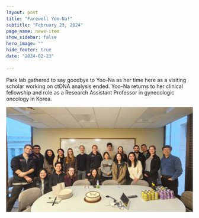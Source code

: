 ```yaml
---
layout: post
title: "Farewell Yoo-Na!"
subtitle: "February 23, 2024"
page_name: news-item
show_sidebar: false
hero_image: ""
hide_footer: true
date: "2024-02-23"

---
```


Park lab gathered to say goodbye to Yoo-Na as her time here as a visiting scholar working on ctDNA analysis ended. Yoo-Na returns to her clinical fellowship and role as a Research Assistant Professor in gynecologic oncology in Korea.

![Image](/img/news-images/20240223_164312.jpg)

